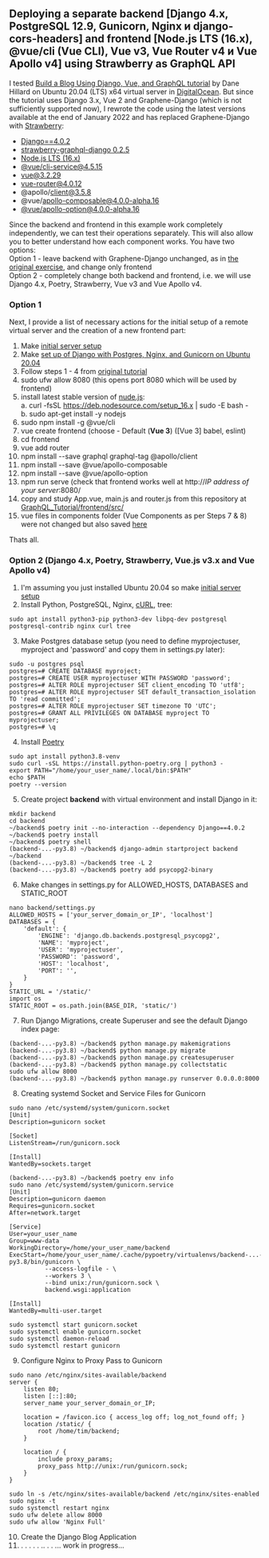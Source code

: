 ## Deploying a separate backend [Django 4.x, PostgreSQL 12.9, Gunicorn, Nginx и django-cors-headers] and frontend [Node.js LTS (16.x), @vue/cli (Vue CLI), Vue v3, Vue Router v4 и Vue Apollo v4] using Strawberry as GraphQL API 

I tested [Build a Blog Using Django, Vue, and GraphQL tutorial](https://realpython.com/python-django-blog/#step-5-set-up-vuejs) by Dane Hillard on Ubuntu 20.04 (LTS) x64 virtual server in [DigitalOcean](https://www.digitalocean.com/). But since the tutorial uses Django 3.x, Vue 2 and Graphene-Django (which is not sufficiently supported now), I rewrote the code using the latest versions available at the end of January 2022 and has replaced Graphene-Django with [Strawberry](https://strawberry.rocks/):
- [Django==4.0.2](https://docs.djangoproject.com/en/4.0/)
- [strawberry-graphql-django 0.2.5](https://github.com/strawberry-graphql/strawberry-graphql-django)
- [Node.js LTS (16.x)](https://github.com/nodesource/distributions)
- [@vue/cli-service@4.5.15](https://cli.vuejs.org/)
- [vue@3.2.29](https://v3.vuejs.org/)
- [vue-router@4.0.12](https://next.router.vuejs.org/)
- @apollo/client@3.5.8
- @vue/apollo-composable@4.0.0-alpha.16
- [@vue/apollo-option@4.0.0-alpha.16](https://v4.apollo.vuejs.org/)

Since the backend and frontend in this example work completely independently, we can test their operations separately. This will also allow you to better understand how each component works. You have two options:
<br> Option 1 - leave backend with Graphene-Django unchanged, as in [the original exercise](https://realpython.com/python-django-blog/), and change only frontend
<br> Option 2 - completely change both backend and frontend, i.e. we will use Django 4.x, Poetry, Strawberry, Vue v3 and Vue Apollo v4.

### Option 1
Next, I provide a list of necessary actions for the initial setup of a remote virtual server and the creation of a new frontend part:
 
   1. Make [initial server setup](https://www.digitalocean.com/community/tutorials/initial-server-setup-with-ubuntu-20-04)
   2. Make [set up of Django with Postgres, Nginx, and Gunicorn on Ubuntu 20.04](https://www.digitalocean.com/community/tutorials/how-to-set-up-django-with-postgres-nginx-and-gunicorn-on-ubuntu-20-04)
   3. Follow steps 1 - 4 from [original tutorial](https://realpython.com/python-django-blog/)
   4. sudo ufw allow 8080 (this opens port 8080 which will be used by frontend)
   5. install latest stable version of [nude.js](https://github.com/nodesource/distributions):
        <br>   a.  curl -fsSL https://deb.nodesource.com/setup_16.x | sudo -E bash -
        <br>   b.  sudo apt-get install -y nodejs
   6. sudo npm install -g @vue/cli  
   7. vue create frontend (choose - Default (<b>Vue 3</b>) ([Vue 3] babel, eslint)
   8. cd frontend
   9. vue add router
   10. npm install --save graphql graphql-tag @apollo/client
   11. npm install --save @vue/apollo-composable
   12. npm install --save @vue/apollo-option
   13. npm run serve (check that frontend works well at http://<i>IP address of your server</i>:8080/
   14. copy and study App.vue, main.js and router.js from this repository at [GraphQL_Tutorial/frontend/src/](https://github.com/TimofeyPro/GraphQL_Tutorial/tree/main/frontend/src)
   15. vue files in components folder (Vue Components as per Steps 7 & 8) were not changed but also saved [here](https://github.com/TimofeyPro/GraphQL_Tutorial/tree/main/frontend/src/components)

Thats all.

### Option 2 (Django 4.x, Poetry, Strawberry, Vue.js v3.x and Vue Apollo v4)
  1. I'm assuming you just installed Ubuntu 20.04 so make [initial server setup](https://www.digitalocean.com/community/tutorials/initial-server-setup-with-ubuntu-20-04)
  2. Install Python, PostgreSQL, Nginx, [cURL](https://curl.se/docs/faq.html), tree:
```
sudo apt install python3-pip python3-dev libpq-dev postgresql postgresql-contrib nginx curl tree
```
  3. Make Postgres database setup (you need to define myprojectuser, myproject and 'password' and copy them in settings.py later):
```
sudo -u postgres psql
postgres=# CREATE DATABASE myproject;
postgres=# CREATE USER myprojectuser WITH PASSWORD 'password';
postgres=# ALTER ROLE myprojectuser SET client_encoding TO 'utf8';
postgres=# ALTER ROLE myprojectuser SET default_transaction_isolation TO 'read committed';
postgres=# ALTER ROLE myprojectuser SET timezone TO 'UTC';
postgres=# GRANT ALL PRIVILEGES ON DATABASE myproject TO myprojectuser;
postgres=# \q
```
  4. Install [Poetry](https://python-poetry.org/docs/master/#installing-with-the-official-installer)
```
sudo apt install python3.8-venv
sudo curl -sSL https://install.python-poetry.org | python3 -
export PATH="/home/your_user_name/.local/bin:$PATH"
echo $PATH
poetry --version
``` 
  5. Create project **backend** with virtual environment and install Django in it:
```
mkdir backend
cd backend
~/backend$ poetry init --no-interaction --dependency Django==4.0.2
~/backend$ poetry install
~/backend$ poetry shell
(backend-...-py3.8) ~/backend$ django-admin startproject backend ~/backend
(backend-...-py3.8) ~/backend$ tree -L 2
(backend-...-py3.8) ~/backend$ poetry add psycopg2-binary
``` 
  6. Make changes in settings.py for ALLOWED_HOSTS, DATABASES and STATIC_ROOT
```
nano backend/settings.py
ALLOWED_HOSTS = ['your_server_domain_or_IP', 'localhost']
DATABASES = {
    'default': {
        'ENGINE': 'django.db.backends.postgresql_psycopg2',
        'NAME': 'myproject',
        'USER': 'myprojectuser',
        'PASSWORD': 'password',
        'HOST': 'localhost',
        'PORT': '',
    }
}
STATIC_URL = '/static/'
import os
STATIC_ROOT = os.path.join(BASE_DIR, 'static/')
``` 
  7. Run Django Migrations, create Superuser and see the default Django index page:
```
(backend-...-py3.8) ~/backend$ python manage.py makemigrations
(backend-...-py3.8) ~/backend$ python manage.py migrate
(backend-...-py3.8) ~/backend$ python manage.py createsuperuser
(backend-...-py3.8) ~/backend$ python manage.py collectstatic
sudo ufw allow 8000
(backend-...-py3.8) ~/backend$ python manage.py runserver 0.0.0.0:8000
``` 
  8. Creating systemd Socket and Service Files for Gunicorn
```
sudo nano /etc/systemd/system/gunicorn.socket
[Unit]
Description=gunicorn socket

[Socket]
ListenStream=/run/gunicorn.sock

[Install]
WantedBy=sockets.target
``` 
```
(backend-...-py3.8) ~/backend$ poetry env info
sudo nano /etc/systemd/system/gunicorn.service
[Unit]
Description=gunicorn daemon
Requires=gunicorn.socket
After=network.target

[Service]
User=your_user_name
Group=www-data
WorkingDirectory=/home/your_user_name/backend
ExecStart=/home/your_user_name/.cache/pypoetry/virtualenvs/backend-...-py3.8/bin/gunicorn \
          --access-logfile - \
          --workers 3 \
          --bind unix:/run/gunicorn.sock \
          backend.wsgi:application

[Install]
WantedBy=multi-user.target
```
```
sudo systemctl start gunicorn.socket
sudo systemctl enable gunicorn.socket
sudo systemctl daemon-reload
sudo systemctl restart gunicorn
``` 
  9. Configure Nginx to Proxy Pass to Gunicorn
```
sudo nano /etc/nginx/sites-available/backend
server {
    listen 80;
    listen [::]:80;
    server_name your_server_domain_or_IP;

    location = /favicon.ico { access_log off; log_not_found off; }
    location /static/ {
        root /home/tim/backend;
    }

    location / {
        include proxy_params;
        proxy_pass http://unix:/run/gunicorn.sock;
    }
}
```  
```
sudo ln -s /etc/nginx/sites-available/backend /etc/nginx/sites-enabled
sudo nginx -t
sudo systemctl restart nginx
sudo ufw delete allow 8000
sudo ufw allow 'Nginx Full'
```
  10. Create the Django Blog Application
  11. . . . . . .. . . ... work in progress...

